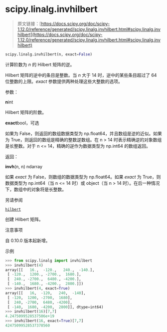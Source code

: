 # scipy.linalg.invhilbert

> 原文链接：[https://docs.scipy.org/doc/scipy-1.12.0/reference/generated/scipy.linalg.invhilbert.html#scipy.linalg.invhilbert](https://docs.scipy.org/doc/scipy-1.12.0/reference/generated/scipy.linalg.invhilbert.html#scipy.linalg.invhilbert)

```py
scipy.linalg.invhilbert(n, exact=False)
```

计算阶数为 *n* 的 Hilbert 矩阵的逆。

Hilbert 矩阵的逆中的条目是整数。当 *n* 大于 14 时，逆中的某些条目超过了 64 位整数的上限。*exact* 参数提供两种处理这些大整数的选项。

参数：

**n**int

Hilbert 矩阵的阶数。

**exact**bool，可选

如果为 False，则返回的数组数据类型为 np.float64，并且数组是逆的近似。如果为 True，则返回的数组是精确的整数逆数组。在 n > 14 时表示精确逆的对象数组是长整数。对于 n <= 14，精确的逆作为数据类型为 np.int64 的数组返回。

返回：

**invh**(n, n) ndarray

如果 *exact* 为 False，则数组的数据类型为 np.float64。如果 *exact* 为 True，则数据类型为 np.int64（当 n <= 14 时）或 object（当 n > 14 时）。在后一种情况下，数组中的对象将是长整数。

另请参阅

[`hilbert`](scipy.linalg.hilbert.html#scipy.linalg.hilbert "scipy.linalg.hilbert")

创建 Hilbert 矩阵。

注意事项

自 0.10.0 版本起新增。

示例

```py
>>> from scipy.linalg import invhilbert
>>> invhilbert(4)
array([[   16.,  -120.,   240.,  -140.],
 [ -120.,  1200., -2700.,  1680.],
 [  240., -2700.,  6480., -4200.],
 [ -140.,  1680., -4200.,  2800.]])
>>> invhilbert(4, exact=True)
array([[   16,  -120,   240,  -140],
 [ -120,  1200, -2700,  1680],
 [  240, -2700,  6480, -4200],
 [ -140,  1680, -4200,  2800]], dtype=int64)
>>> invhilbert(16)[7,7]
4.2475099528537506e+19
>>> invhilbert(16, exact=True)[7,7]
42475099528537378560 
```
